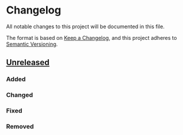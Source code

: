# Changelog

All notable changes to this project will be documented in this file.

The format is based on [Keep a Changelog](https://keepachangelog.com/en/1.0.0/),
and this project adheres to [Semantic Versioning](https://semver.org/spec/v2.0.0.html).

## [Unreleased]
### Added
### Changed
### Fixed
### Removed

[Unreleased]: https://github.com/sascha-wolf/babel/compare/176373951df796ded497645fc36409090c489be1...main

[@sascha-wolf]: https://github.com/sascha-wolf
